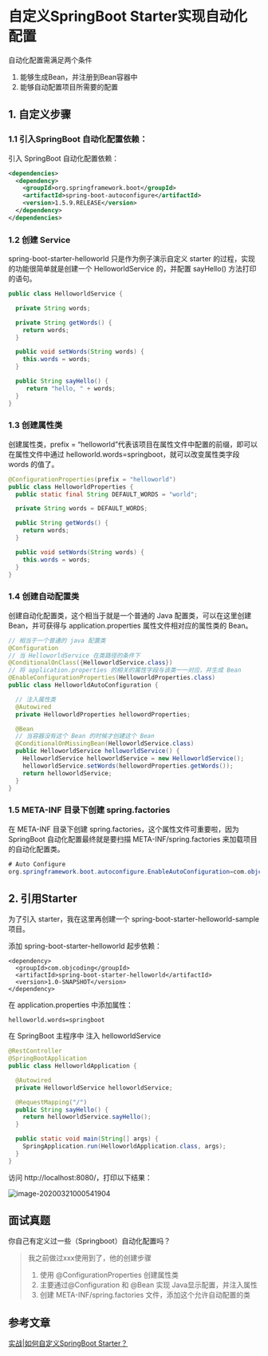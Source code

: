 # 自定义SpringBoot Starter实现自动化配置

自动化配置需满足两个条件

1. 能够生成Bean，并注册到Bean容器中
2. 能够自动配置项目所需要的配置

## 1. 自定义步骤

### 1.1  引入SpringBoot 自动化配置依赖：

引入 SpringBoot 自动化配置依赖：

```xml
<dependencies>
  <dependency>
    <groupId>org.springframework.boot</groupId>
    <artifactId>spring-boot-autoconfigure</artifactId>
    <version>1.5.9.RELEASE</version>
  </dependency>
</dependencies>
```

### 1.2 创建 Service

spring-boot-starter-helloworld 只是作为例子演示自定义 starter 的过程，实现的功能很简单就是创建一个 HelloworldService 的，并配置 sayHello() 方法打印的语句。

```java
public class HelloworldService {

  private String words;

  private String getWords() {
    return words;
  }

  public void setWords(String words) {
    this.words = words;
  }

  public String sayHello() {
     return "hello, " + words;
  }
}
```

### 1.3 创建属性类

创建属性类，prefix = “helloworld”代表该项目在属性文件中配置的前缀，即可以在属性文件中通过 helloworld.words=springboot，就可以改变属性类字段 words 的值了。

```java
@ConfigurationProperties(prefix = "helloworld")
public class HelloworldProperties {
  public static final String DEFAULT_WORDS = "world";

  private String words = DEFAULT_WORDS;

  public String getWords() {
    return words;
  }

  public void setWords(String words) {
    this.words = words;
  }
}
```

### 1.4 创建自动配置类

创建自动化配置类，这个相当于就是一个普通的 Java 配置类，可以在这里创建 Bean，并可获得与 application.properties 属性文件相对应的属性类的 Bean。

```java
// 相当于一个普通的 java 配置类
@Configuration
// 当 HelloworldService 在类路径的条件下
@ConditionalOnClass({HelloworldService.class})
// 将 application.properties 的相关的属性字段与该类一一对应，并生成 Bean
@EnableConfigurationProperties(HelloworldProperties.class)
public class HelloworldAutoConfiguration {

  // 注入属性类
  @Autowired
  private HelloworldProperties hellowordProperties;

  @Bean
  // 当容器没有这个 Bean 的时候才创建这个 Bean
  @ConditionalOnMissingBean(HelloworldService.class)
  public HelloworldService helloworldService() {
    HelloworldService helloworldService = new HelloworldService();
    helloworldService.setWords(hellowordProperties.getWords());
    return helloworldService;
  }
}
```

### 1.5 META-INF 目录下创建 spring.factories

在 META-INF 目录下创建 spring.factories，这个属性文件可重要啦，因为 SpringBoot 自动化配置最终就是要扫描 META-INF/spring.factories 来加载项目的自动化配置类。

```java
# Auto Configure
org.springframework.boot.autoconfigure.EnableAutoConfiguration=com.objcoding.starters.helloworld.HelloworldAutoConfiguration
```

## 2. 引用Starter

为了引入 starter，我在这里再创建一个 spring-boot-starter-helloworld-sample 项目。

添加 spring-boot-starter-helloworld 起步依赖：

```pom
<dependency>
  <groupId>com.objcoding</groupId>
  <artifactId>spring-boot-starter-helloworld</artifactId>
  <version>1.0-SNAPSHOT</version>
</dependency>
```

在 application.properties 中添加属性：

```
helloworld.words=springboot
```

在 SpringBoot 主程序中 注入 helloworldService

```java
@RestController
@SpringBootApplication
public class HelloworldApplication {

  @Autowired
  private HelloworldService helloworldService;

  @RequestMapping("/")
  public String sayHello() {
    return helloworldService.sayHello();
  }

  public static void main(String[] args) {
    SpringApplication.run(HelloworldApplication.class, args);
  }
}
```

访问 http://localhost:8080/，打印以下结果：

![image-20200321000541904](https://gitee.com/zszdevelop/blogimage/raw/master/img/image-20200321000541904.png)

## 面试真题

你自己有定义过一些（Springboot）自动化配置吗？

>我之前做过xxx使用到了，他的创建步骤
>
>1. 使用 @ConfigurationProperties 创建属性类
>2. 主要通过@Configuration 和 @Bean 实现 Java显示配置，并注入属性
>3. 创建 META-INF/spring.factories 文件，添加这个允许自动配置的类

## 参考文章

[实战|如何自定义SpringBoot Starter？](https://objcoding.com/2018/02/02/Costom-SpringBoot-Starter/)